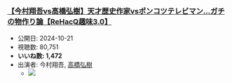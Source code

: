 ### [【今村翔吾vs高橋弘樹】天才歴史作家vsポンコツテレビマン…ガチの物作り論【ReHacQ趣味3.0】](https://www.youtube.com/watch?v=PrWnfMPtpeY)
-   公開日: 2024-10-21
-   視聴数: 80,751
-   **いいね数: 1,472**
-   出演者: 今村翔吾, [高橋弘樹](/rehacq_fan/people/高橋弘樹 "wikilink")
    - [![](https://img.youtube.com/vi/PrWnfMPtpeY/hqdefault.jpg)](https://www.youtube.com/watch?v=PrWnfMPtpeY)
